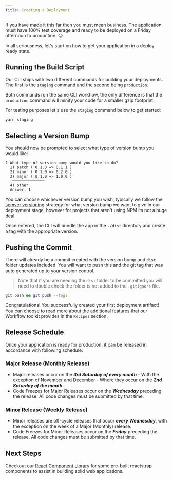 ```yaml
---
title: Creating a Deployment
---
```


If you have made it this far then you must mean business. The application must have 100% test coverage and ready to be deployed on a Friday afternoon to production. 😉

In all seriousness, let's start on how to get your application in a deploy ready state.

## Running the Build Script

Our CLI ships with two different commands for building your deployments. The first is the `staging` command and the second being `production`.

Both commands run the same CLI workflow, the only difference is that the `production` command will minify your code for a smaller gzip footprint.

For testing purposes let's use the `staging` command below to get started:

```bash
yarn staging
```

## Selecting a Version Bump

You should now be prompted to select what type of version bump you would like:

```shell hideCopy=true
? What type of version bump would you like to do?
  1) patch ( 0.1.0 => 0.1.1 )
  2) minor ( 0.1.0 => 0.2.0 )
  3) major ( 0.1.0 => 1.0.0 )
   ──────────────
  4) other
  Answer: 1
```

You can choose whichever version bump you wish, typically we follow the [semver versioning](https://docs.npmjs.com/about-semantic-versioning) strategy for what version bump we want to give in our deployment stage, however for projects that aren't using NPM its not a huge deal.

Once entered, the CLI will bundle the app in the `./dist` directory and create a tag with the appropriate version.

## Pushing the Commit

There will already be a commit created with the version bump and `dist` folder updates included. You will want to push this and the git tag that was auto generated up to your version control.

> Note that if you are needing the `dist` folder to be committed you will need to double check the folder is not added to the `.gitignore` file.

```bash
git push && git push --tags
```

Congratulations! You successfully created your first deployment artifact! You can choose to read more about the additional features that our Workflow toolkit provides in the `Recipes` section.

## Release Schedule

Once your application is ready for production, it can be released in accordance with following schedule:

### Major Release (Monthly Release)

-   Major releases occur on the **_3rd Saturday of every month_** - With the exception of November and December - Where they occur on the **_2nd Saturday of the month._**
-   Code Freezes for Major Releases occur on the **_Wednesday_** preceding the release. All code changes must be submitted by that time.

### Minor Release (Weekly Release)

-   Minor releases are off-cycle releases that occur **_every Wednesday_**, with the exception on the week of a Major (Monthly) release.
-   Code Freezes for Minor Releases occur on the **_Friday_** preceding the release. All code changes must be submitted by that time.

## Next Steps

Checkout our [React Component Library](https://availity.github.io/availity/react) for some pre-built reactstrap components to assist in building solid web applications.
